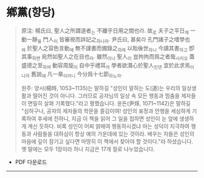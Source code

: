 # 鄕黨(향당)

> 原注: 楊氏曰, 聖人之所謂道者<sub>는</sub> 不離乎日用之間也라. 故<sub>로</sub> 夫子之平日<sub>에</sub> 一動一靜<sub>을</sub> 門人<sub>이</sub> 皆審視而詳記之<sub>하니라</sub>. 尹氏曰, 甚矣라 孔門諸子之嗜學也<sub>여</sub> 於聖人之容色言動<sub>에</sub> 無不謹書而備錄之<sub>하여</sub> 以貽後世<sub>하니</sub> 今讀其書<sub>하고</sub> 卽其事<sub>하면</sub> 宛然如聖人之在目也<sub>라</sub>. 雖然<sub>이나</sub> 聖人<sub>이</sub> 豈拘拘而爲之者哉<sub>시리오</sub> 蓋盛德之至<sub>하여</sub> 動容周旋<sub>이</sub> 自中乎禮耳<sub>라</sub> 學者欲潛心於聖人<sub>인댄</sub> 宜於此求焉<sub>이니라</sub> 舊說<sub>에</sub> 凡一章<sub>이러니</sub> 今分爲十七節<sub>하노라</sub>.
> 
> 원주: 양시(楊時, 1053~1135)는 말하길 "성인이 말하는 도(道)는 우리의 일상생활과 떨어진 것이 아니다. 그러므로 공자님의 일상 속 모든 행동과 멈춤을 제자들이 면밀히 살펴 기록했다."라고 평했습니다. 윤돈(尹焞, 1071~1142)은 말하길 "심하구나, 공자의 제자들의 학문을 즐김이여! 성인의 표정과 언행을 세심하게 기록하여 후세에 전하니, 지금 이 책을 읽어 그 일을 접하면 성인이 눈 앞에 생생하게 계신 듯하다. 비록 성인이 어찌 얽매여 행동하시겠냐 마는 성덕이 지극하여 행동과 사람들을 대하심이 항상 예의 가운데에 있는 것이라. 배우는 자들은 성인의 마음에 깊이 잠기고 싶다면 마땅히 이 책에서 찾아야 할 것이다."라 하셨습니다. 옛 말에는 모두 1장이라 하나 지금은 17개 절로 나누었습니다.

* PDF 다운로드

---

